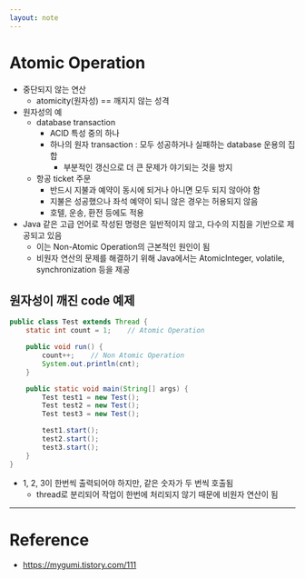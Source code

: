 ```yaml
---
layout: note
---
```


# Atomic Operation

- 중단되지 않는 연산
    - atomicity(원자성) == 깨지지 않는 성격
- 원자성의 예
    - database transaction
        - ACID 특성 중의 하나
        - 하나의 원자 transaction : 모두 성공하거나 실패하는 database 운용의 집합
            - 부분적인 갱신으로 더 큰 문제가 야기되는 것을 방지
    - 항공 ticket 주문
        - 반드시 지불과 예약이 동시에 되거나 아니면 모두 되지 않아야 함
        - 지불은 성공했으나 좌석 예약이 되니 않은 경우는 허용되지 않음
        - 호텔, 운송, 환전 등에도 적용
- Java 같은 고급 언어로 작성된 명령은 일반적이지 않고, 다수의 지침을 기반으로 제공되고 있음
    - 이는 Non-Atomic Operation의 근본적인 원인이 됨
    - 비원자 연산의 문제를 해결하기 위해 Java에서는 AtomicInteger, volatile, synchronization 등을 제공

## 원자성이 깨진 code 예제

```java
public class Test extends Thread {
    static int count = 1;    // Atomic Operation

    public void run() {
        count++;    // Non Atomic Operation
        System.out.println(cnt);
    }

    public static void main(String[] args) {
        Test test1 = new Test();
        Test test2 = new Test();
        Test test3 = new Test();

        test1.start();
        test2.start();
        test3.start();
    }
}
```
- 1, 2, 3이 한번씩 출력되어야 하지만, 같은 숫자가 두 번씩 호출됨
    - thread로 분리되어 작업이 한번에 처리되지 않기 때문에 비원자 연산이 됨

---

# Reference

- https://mygumi.tistory.com/111
